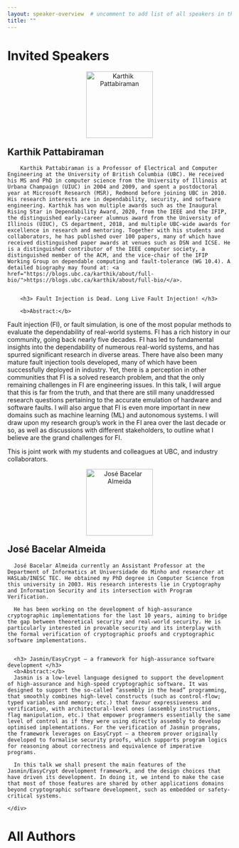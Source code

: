 ```yaml
---
layout: speaker-overview  # uncomment to add list of all speakers in the end.
title: ""
---
```


# Invited Speakers

<div class="container">
<div class="row justify-content-start p-3">
    <div class="col-sm-2" style="text-align: center; margin-bottom: 1.3em;">
        <a href="/2023/speakers/karthikpattabiraman/">
            <div class="speakers-hover"></div>
            <img src="/2023/assets/img/people/karthikpattabiraman.jpg" alt="Karthik Pattabiraman" title="Karthik Pattabiraman" width="150"/>
        </a>
    </div>
<!--
     <div class="col-sm-10">
        <p><b>Name:</b> Karthik Pattabiraman <br/>
        <b>Affiliation:</b> University of British Columbia, Germany <br/>
        <b>Invited talk:</b> <a href="/2023/speakers/karthikpattabiraman/">Fault Injection is Dead. Long Live Fault Injection!</a> <br/>
        </p>
    </div>
 -->
      <div class="col-sm-10">
        <h2 style="margin-top: 0px;"> Karthik Pattabiraman </h2>

        Karthik Pattabiraman is a Professor of Electrical and Computer Engineering at the University of British Columbia (UBC). He received his MS and PhD in computer science from the University of Illinois at Urbana Champaign (UIUC) in 2004 and 2009, and spent a postdoctoral year at Microsoft Research (MSR), Redmond before joining UBC in 2010. His research interests are in dependability, security, and software engineering. Karthik has won multiple awards such as the Inaugural Rising Star in Dependability Award, 2020, from the IEEE and the IFIP, the distinguished early-career alumnus award from the University of Illinois (UIUC), CS department, 2018, and multiple UBC-wide awards for excellence in research and mentoring. Together with his students and collaborators, he has published over 100 papers, many of which have received distinguished paper awards at venues such as DSN and ICSE. He is a distinguished contributor of the IEEE computer society, a distinguished member of the ACM, and the vice-chair of the IFIP Working Group on dependable computing and fault-tolerance (WG 10.4). A detailed biography may found at: <a href="https://blogs.ubc.ca/karthik/about/full-bio/">https://blogs.ubc.ca/karthik/about/full-bio/</a>.


        <h3> Fault Injection is Dead. Long Live Fault Injection! </h3>

        <b>Abstract:</b>
Fault injection (FI), or fault simulation, is one of the most popular methods to evaluate the dependability of real-world systems. FI has a rich history in our community, going back nearly five decades. FI has led to fundamental insights into the dependability of numerous real-world systems, and has spurred significant research in diverse areas. There have also been many mature fault injection tools developed, many of which have been successfully deployed in industry. Yet, there is a perception in other communities that FI is a solved research problem, and that the only remaining challenges in FI are engineering issues. In this talk, I will argue that this is far from the truth, and that there are still many unaddressed research questions pertaining to the accurate emulation of hardware and software faults. I will also argue that FI is even more important in new domains such as machine learning (ML) and autonomous systems. I will draw upon my research group’s work in the FI area over the last decade or so, as well as discussions with different stakeholders, to outline what I believe are the grand challenges for FI.

This is joint work with my students and colleagues at UBC, and industry collaborators.
      </div>
</div>



<div class="row justify-content-start p-3">
    <div class="col-sm-2" style="text-align: center; margin-bottom: 1.3em;">
        <a href="/2023/speakers/josebacelaralmeida/">
            <div class="speakers-hover"></div>
            <img src="/2023/assets/img/people/josebacelaralmeida.jpg" alt="José Bacelar Almeida" title="José Bacelar Almeida" width="150"/>
        </a>
    </div>
    <div class="col-sm-10">
      <h2 style="margin-top: 0px;"> José Bacelar Almeida </h2>
    
      José Bacelar Almeida currently an Assistant Professor at the Department of Informatics at Universidade do Minho and researcher at HASLab/INESC TEC. He obtained my PhD degree in Computer Science from this university in 2003. His research interests lie in Cryptography  and Information Security and its intersection with Program Verification. 
    
      He has been working on the development of high-assurance cryptographic implementations for the last 10 years, aiming to bridge the gap between theoretical security and real-world security. He is particularly interested in provable security and its interplay with the formal verification of cryptographic proofs and cryptographic software implementations. 


      <h3> Jasmin/EasyCrypt — a framework for high-assurance software development </h3>
      <b>Abstract:</b>
      Jasmin is a low-level language designed to support the development of high-assurance and high-speed cryptographic software. It was designed to support the so-called “assembly in the head” programming, that smoothly combines high-level constructs (such as control-flow; typed variables and memory; etc.) that favour expressiveness and verification, with architectural-level ones (assembly instructions, flag manipulation, etc.) that empower programmers essentially the same level of control as if they were using directly assembly to develop optimised implementations. For the verification of Jasmin programs, the framework leverages on EasyCrypt — a theorem prover originally developed to formalise security proofs, which supports program logics for reasoning about correctness and equivalence of imperative programs.

      In this talk we shall present the main features of the Jasmin/EasyCrypt development framework, and the design choices that have driven its development. In doing it, we intend to make the case that most of those features are shared by other applications domains beyond cryptographic software development, such as embedded or safety-critical systems.

    </div>


</div>
</div>

# All Authors
